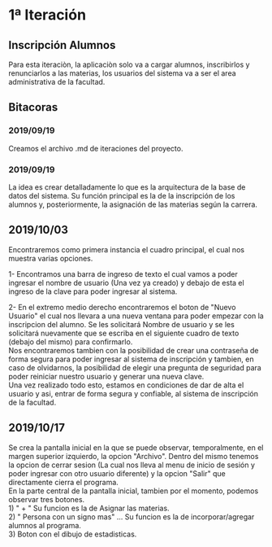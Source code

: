 # 1ª Iteración

## Inscripción Alumnos

Para esta iteraciòn, la aplicaciòn solo va a cargar alumnos, inscribirlos y renunciarlos a las materias, los usuarios del sistema va a ser el area administrativa de la facultad.

## Bitacoras

### 2019/09/19

Creamos el archivo .md de iteraciones del proyecto.

### 2019/09/19

La idea es crear detalladamente lo que es la arquitectura de la base de datos del sistema. Su función principal es la de la inscripción de los alumnos y, posteriormente, la asignación de las materias según la carrera.



## 2019/10/03

Encontraremos como primera instancia el cuadro principal, el cual nos muestra varias opciones.

1- Encontramos una barra de ingreso de texto el cual vamos a poder ingresar el nombre de usuario \(Una vez ya creado\) y debajo de esta el ingreso de la clave para poder ingresar al sistema.

2- En el extremo medio derecho encontraremos el boton de "Nuevo Usuario" el cual nos llevara a una nueva ventana para poder empezar con la inscripcion del alumno. Se les solicitará Nombre de usuario y se les solicitará nuevamente que se escriba en el siguiente cuadro de texto \(debajo del mismo\) para confirmarlo.  
Nos encontraremos tambien con la posibilidad de crear una contraseña de forma segura para poder ingresar al sistema de inscripción y tambien, en caso de olvidarnos, la posibilidad de elegir una pregunta de seguridad para poder reiniciar nuestro usuario y generar una nueva clave.  
Una vez realizado todo esto, estamos en condiciones de dar de alta el usuario y asi, entrar de forma segura y confiable, al sistema de inscripción de la facultad.

## 2019/10/17

Se crea la pantalla inicial en la que se puede observar, temporalmente, en el margen superior izquierdo,  la opcion "Archivo". Dentro del mismo tenemos la opcion de cerrar sesion \(La cual nos lleva al menu de inicio de sesión y poder ingresar con otro usuario diferente\) y la opcion "Salir" que directamente cierra el programa.  
En la parte central de la pantalla inicial, tambien por el momento, podemos observar tres botones.   
1\) " + " Su funcion es la de Asignar las materias.  
2\) " Persona con un signo mas" ... Su funcion es la de incorporar/agregar alumnos al programa.  
3\) Boton con el dibujo de estadisticas.



